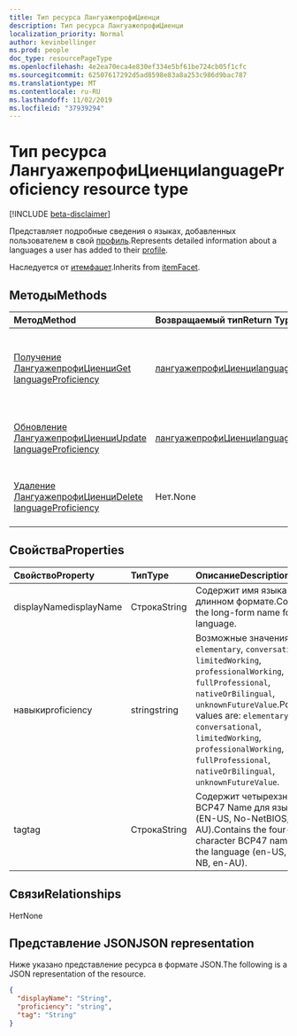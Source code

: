 ```yaml
---
title: Тип ресурса ЛангуажепрофиЦиенци
description: Тип ресурса ЛангуажепрофиЦиенци
localization_priority: Normal
author: kevinbellinger
ms.prod: people
doc_type: resourcePageType
ms.openlocfilehash: 4e2ea70eca4e830ef334e5bf61be724cb05f1cfc
ms.sourcegitcommit: 62507617292d5ad8598e83a8a253c986d9bac787
ms.translationtype: MT
ms.contentlocale: ru-RU
ms.lasthandoff: 11/02/2019
ms.locfileid: "37939294"
---
```

# <a name="languageproficiency-resource-type"></a><span data-ttu-id="8a4aa-103">Тип ресурса ЛангуажепрофиЦиенци</span><span class="sxs-lookup"><span data-stu-id="8a4aa-103">languageProficiency resource type</span></span>

[!INCLUDE [beta-disclaimer](../../includes/beta-disclaimer.md)]

<span data-ttu-id="8a4aa-104">Представляет подробные сведения о языках, добавленных пользователем в свой [профиль](profile.md).</span><span class="sxs-lookup"><span data-stu-id="8a4aa-104">Represents detailed information about a languages a user has added to their [profile](profile.md).</span></span>

<span data-ttu-id="8a4aa-105">Наследуется от [итемфацет](itemFacet.md).</span><span class="sxs-lookup"><span data-stu-id="8a4aa-105">Inherits from [itemFacet](itemFacet.md).</span></span>

## <a name="methods"></a><span data-ttu-id="8a4aa-106">Методы</span><span class="sxs-lookup"><span data-stu-id="8a4aa-106">Methods</span></span>

| <span data-ttu-id="8a4aa-107">Метод</span><span class="sxs-lookup"><span data-stu-id="8a4aa-107">Method</span></span>                                                       | <span data-ttu-id="8a4aa-108">Возвращаемый тип</span><span class="sxs-lookup"><span data-stu-id="8a4aa-108">Return Type</span></span>                                   | <span data-ttu-id="8a4aa-109">Описание</span><span class="sxs-lookup"><span data-stu-id="8a4aa-109">Description</span></span>                                                      | 
|:-------------------------------------------------------------|:----------------------------------------------|:-----------------------------------------------------------------|
| [<span data-ttu-id="8a4aa-110">Получение ЛангуажепрофиЦиенци</span><span class="sxs-lookup"><span data-stu-id="8a4aa-110">Get languageProficiency</span></span>](../api/languageproficiency-get.md) | [<span data-ttu-id="8a4aa-111">лангуажепрофиЦиенци</span><span class="sxs-lookup"><span data-stu-id="8a4aa-111">languageProficiency</span></span>](languageproficiency.md) | <span data-ttu-id="8a4aa-112">Чтение свойств и связей объекта **лангуажепрофиЦиенци** .</span><span class="sxs-lookup"><span data-stu-id="8a4aa-112">Read the properties and relationships of a **languageProficiency** object.</span></span> |
| [<span data-ttu-id="8a4aa-113">Обновление ЛангуажепрофиЦиенци</span><span class="sxs-lookup"><span data-stu-id="8a4aa-113">Update languageProficiency</span></span>](../api/languageproficiency-update.md)               | [<span data-ttu-id="8a4aa-114">лангуажепрофиЦиенци</span><span class="sxs-lookup"><span data-stu-id="8a4aa-114">languageProficiency</span></span>](languageproficiency.md) | <span data-ttu-id="8a4aa-115">Обновление объекта **лангуажепрофиЦиенци** .</span><span class="sxs-lookup"><span data-stu-id="8a4aa-115">Update a **languageProficiency** object.</span></span>                               |
| [<span data-ttu-id="8a4aa-116">Удаление ЛангуажепрофиЦиенци</span><span class="sxs-lookup"><span data-stu-id="8a4aa-116">Delete languageProficiency</span></span>](../api/languageproficiency-delete.md)               | <span data-ttu-id="8a4aa-117">Нет.</span><span class="sxs-lookup"><span data-stu-id="8a4aa-117">None</span></span>                                          | <span data-ttu-id="8a4aa-118">Удаление объекта **лангуажепрофиЦиенци** .</span><span class="sxs-lookup"><span data-stu-id="8a4aa-118">Delete a **languageProficiency** object.</span></span>                               |

## <a name="properties"></a><span data-ttu-id="8a4aa-119">Свойства</span><span class="sxs-lookup"><span data-stu-id="8a4aa-119">Properties</span></span>

| <span data-ttu-id="8a4aa-120">Свойство</span><span class="sxs-lookup"><span data-stu-id="8a4aa-120">Property</span></span>     | <span data-ttu-id="8a4aa-121">Тип</span><span class="sxs-lookup"><span data-stu-id="8a4aa-121">Type</span></span>        | <span data-ttu-id="8a4aa-122">Описание</span><span class="sxs-lookup"><span data-stu-id="8a4aa-122">Description</span></span>                                                                                                                                                 |
|:-------------|:------------|:------------------------------------------------------------------------------------------------------------------------------------------------------------|
|<span data-ttu-id="8a4aa-123">displayName</span><span class="sxs-lookup"><span data-stu-id="8a4aa-123">displayName</span></span>   |<span data-ttu-id="8a4aa-124">Строка</span><span class="sxs-lookup"><span data-stu-id="8a4aa-124">String</span></span>       | <span data-ttu-id="8a4aa-125">Содержит имя языка в длинном формате.</span><span class="sxs-lookup"><span data-stu-id="8a4aa-125">Contains the long-form name for the language.</span></span>                                                                                                   |
|<span data-ttu-id="8a4aa-126">навыки</span><span class="sxs-lookup"><span data-stu-id="8a4aa-126">proficiency</span></span>   |<span data-ttu-id="8a4aa-127">string</span><span class="sxs-lookup"><span data-stu-id="8a4aa-127">string</span></span>       | <span data-ttu-id="8a4aa-128">Возможные значения: `elementary`, `conversational`, `limitedWorking`, `professionalWorking`, `fullProfessional`, `nativeOrBilingual`, `unknownFutureValue`.</span><span class="sxs-lookup"><span data-stu-id="8a4aa-128">Possible values are: `elementary`, `conversational`, `limitedWorking`, `professionalWorking`, `fullProfessional`, `nativeOrBilingual`, `unknownFutureValue`.</span></span>|
|<span data-ttu-id="8a4aa-129">tag</span><span class="sxs-lookup"><span data-stu-id="8a4aa-129">tag</span></span>           |<span data-ttu-id="8a4aa-130">Строка</span><span class="sxs-lookup"><span data-stu-id="8a4aa-130">String</span></span>       | <span data-ttu-id="8a4aa-131">Содержит четырехзначный BCP47 Name для языка (EN-US, No-NetBIOS, en-AU).</span><span class="sxs-lookup"><span data-stu-id="8a4aa-131">Contains the four-character BCP47 name for the language (en-US, no-NB, en-AU).</span></span>                                                                                  |

## <a name="relationships"></a><span data-ttu-id="8a4aa-132">Связи</span><span class="sxs-lookup"><span data-stu-id="8a4aa-132">Relationships</span></span>

<span data-ttu-id="8a4aa-133">Нет</span><span class="sxs-lookup"><span data-stu-id="8a4aa-133">None</span></span>

## <a name="json-representation"></a><span data-ttu-id="8a4aa-134">Представление JSON</span><span class="sxs-lookup"><span data-stu-id="8a4aa-134">JSON representation</span></span>

<span data-ttu-id="8a4aa-135">Ниже указано представление ресурса в формате JSON.</span><span class="sxs-lookup"><span data-stu-id="8a4aa-135">The following is a JSON representation of the resource.</span></span> 

<!-- {
  "blockType": "resource",
  "optionalProperties": [

  ],
  "@odata.type": "microsoft.graph.languageProficiency",
  "baseType": ""
}-->

```json
{
  "displayName": "String",
  "proficiency": "string",
  "tag": "String"
}
```

<!-- uuid: 16cd6b66-4b1a-43a1-adaf-3a886856ed98
2019-02-04 14:57:30 UTC -->
<!-- {
  "type": "#page.annotation",
  "description": "languageProficiency resource",
  "keywords": "",
  "section": "documentation",
  "tocPath": ""
}-->
